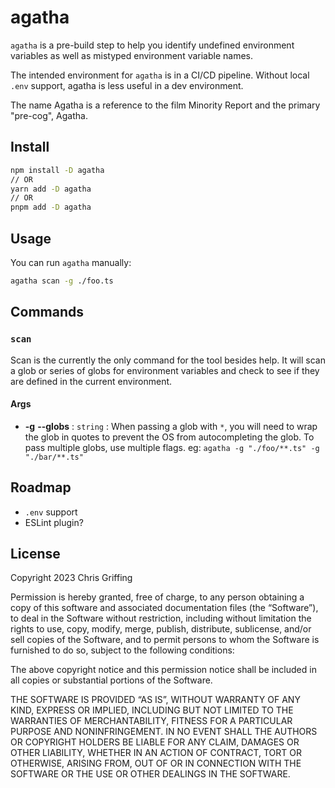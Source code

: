 # agatha

`agatha` is a pre-build step to help you identify undefined environment variables as well as mistyped environment variable names.

The intended environment for `agatha` is in a CI/CD pipeline. Without local `.env` support, agatha is less useful in a dev environment.

The name Agatha is a reference to the film Minority Report and the primary "pre-cog", Agatha.

## Install

```bash
npm install -D agatha
// OR
yarn add -D agatha
// OR
pnpm add -D agatha
```

## Usage

You can run `agatha` manually:
```bash
agatha scan -g ./foo.ts
```

## Commands

### `scan`

Scan is the currently the only command for the tool besides help. It will scan a glob or series of globs for environment variables and check to see if they are defined in the current environment.

#### Args

- **-g** **--globs** : `string` : When passing a glob with `*`, you will need to wrap the glob in quotes to prevent the OS from autocompleting the glob. To pass multiple globs, use multiple flags. eg: `agatha -g "./foo/**.ts" -g "./bar/**.ts"`

## Roadmap

- `.env` support
- ESLint plugin?

## License

Copyright 2023 Chris Griffing

Permission is hereby granted, free of charge, to any person obtaining a copy of this software and associated documentation files (the “Software”), to deal in the Software without restriction, including without limitation the rights to use, copy, modify, merge, publish, distribute, sublicense, and/or sell copies of the Software, and to permit persons to whom the Software is furnished to do so, subject to the following conditions:

The above copyright notice and this permission notice shall be included in all copies or substantial portions of the Software.

THE SOFTWARE IS PROVIDED “AS IS”, WITHOUT WARRANTY OF ANY KIND, EXPRESS OR IMPLIED, INCLUDING BUT NOT LIMITED TO THE WARRANTIES OF MERCHANTABILITY, FITNESS FOR A PARTICULAR PURPOSE AND NONINFRINGEMENT. IN NO EVENT SHALL THE AUTHORS OR COPYRIGHT HOLDERS BE LIABLE FOR ANY CLAIM, DAMAGES OR OTHER LIABILITY, WHETHER IN AN ACTION OF CONTRACT, TORT OR OTHERWISE, ARISING FROM, OUT OF OR IN CONNECTION WITH THE SOFTWARE OR THE USE OR OTHER DEALINGS IN THE SOFTWARE.
